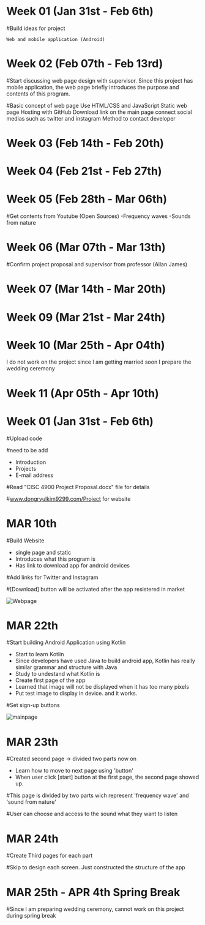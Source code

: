 # Week 01 (Jan 31st - Feb 6th)

  #Build ideas for project
  
    Web and mobile application (Android)
  
# Week 02 (Feb 07th - Feb 13rd)

  #Start discussing web page design with supervisor.
    Since this project has mobile application, the web page briefly introduces the purpose and contents of this program.
    
   #Basic concept of web page
    Use HTML/CSS and JavaScript
    Static web page
    Hosting with GitHub
    Download link on the main page
    connect social medias such as twitter and instagram
    Method to contact developer
  
# Week 03 (Feb 14th - Feb 20th)

# Week 04 (Feb 21st - Feb 27th)

# Week 05 (Feb 28th - Mar 06th)
  #Get contents from Youtube (Open Sources)
    -Frequency waves
    -Sounds from nature
  
# Week 06 (Mar 07th - Mar 13th)
  #Confirm project proposal and supervisor from professor (Allan James)
  
  
# Week 07 (Mar 14th - Mar 20th)

# Week 09 (Mar 21st - Mar 24th)

# Week 10 (Mar 25th - Apr 04th)
  I do not work on the project since I am getting married soon
  I prepare the wedding ceremony
  
# Week 11 (Apr 05th - Apr 10th)



# Week 01 (Jan 31st - Feb 6th)

  #Upload code
  
  #need to be add
   - Introduction
   - Projects
   - E-mail address

  #Read "CISC 4900 Project Proposal.docx" file for details
  
  #www.dongryulkim9299.com/Project for website




# MAR 10th

  #Build Website
   - single page and static   
   - Introduces what this program is   
   - Has link to download app for android devices   
  
  #Add links for Twitter and Instagram
  
  #[Download] button will be activated after the app resistered in market
  
  ![Webpage](https://user-images.githubusercontent.com/70281650/114076734-022c8600-9875-11eb-9119-e51c5011c668.PNG)

  
# MAR 22th

  #Start building Android Application using Kotlin
   - Start to learn Kotlin
   - Since developers have used Java to build android app, Kotlin has really similar grammar and structure with Java
   - Study to undestand what Kotlin is
   - Create first page of the app
   - Learned that image will not be displayed when it has too many pixels
   - Put test image to display in device. and it works.
  
  #Set sign-up buttons 
  
  ![mainpage](https://user-images.githubusercontent.com/70281650/114076957-43249a80-9875-11eb-98d0-1b3d312b9cdb.PNG)
  
# MAR 23th

  #Created second page -> divided two parts now on
   - Learn how to move to next page using 'button'
   - When user click [start] button at the first page, the second page showed up.
  
  #This page is divided by two parts wich represent 'frequency wave' and 'sound from nature'
  
  #User can choose and access to the sound what they want to listen
  
# MAR 24th
  
  #Create Third pages for each part
  
  #Skip to design each screen. Just constructed the structure of the app

# MAR 25th - APR 4th Spring Break

  #Since I am preparing wedding ceremony, cannot work on this project during spring break
